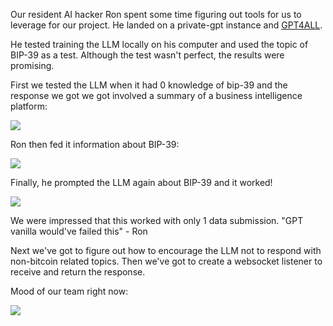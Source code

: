 Our resident AI hacker Ron spent some time figuring out tools for us to leverage for our project. He landed on a private-gpt instance and [GPT4ALL](https://github.com/nomic-ai/gpt4all).

He tested training the LLM locally on his computer and used the topic of BIP-39 as a test. Although the test wasn't perfect, the results were promising.

First we tested the LLM when it had 0 knowledge of bip-39 and the response we got we got involved a summary of a business intelligence platform:

![](https://imagedelivery.net/wyrwp3c-j0gDDUWgnE7lig/533c52e5-aa5b-4aec-a917-187bd1982d00/public)

Ron then fed it information about BIP-39:

![](https://imagedelivery.net/wyrwp3c-j0gDDUWgnE7lig/90b05794-8a3e-4e2b-082e-bc9aef5f7500/public)

Finally, he prompted the LLM again about BIP-39 and it worked!

![](https://imagedelivery.net/wyrwp3c-j0gDDUWgnE7lig/ea8a3be9-6cff-4f83-4d67-a326ca63b000/public)

We were impressed that this worked with only 1 data submission. "GPT vanilla would've failed this" - Ron

Next we've got to figure out how to encourage the LLM not to respond with non-bitcoin related topics. Then we've got to create a websocket listener to receive and return the response.

Mood of our team right now:

![](https://imagedelivery.net/wyrwp3c-j0gDDUWgnE7lig/25dd774b-b48e-4589-8c22-f1dcc9736000/public)
